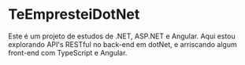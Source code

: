 # TeEmpresteiDotNet
Este é um projeto de estudos de .NET, ASP.NET e Angular. Aqui estou explorando API's RESTful no back-end em dotNet, e arriscando algum front-end com TypeScript e Angular.
